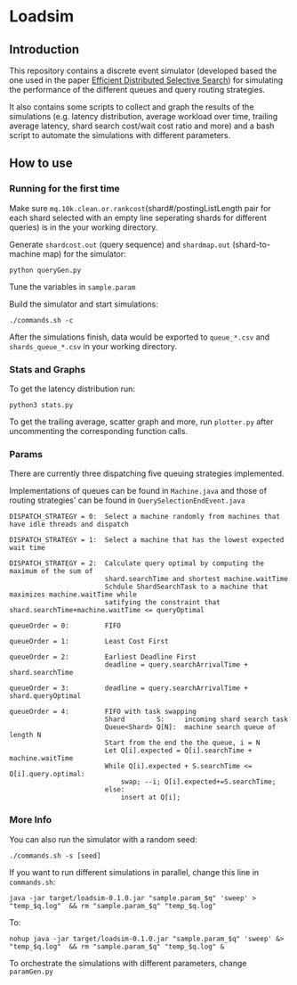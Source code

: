 # Loadsim

## Introduction

This repository contains a discrete event simulator (developed based the one used in the paper [Efficient Distributed Selective Search](http://boston.lti.cs.cmu.edu/appendices/jir17-yubink/loadsim/)) for simulating the performance of the different queues and query routing strategies.

It also contains some scripts to collect and graph the results of the simulations (e.g. latency distribution, average workload over time, trailing average latency, shard search cost/wait cost ratio and more) and a bash script to automate the simulations with different parameters.

## How to use

### Running for the first time

Make sure `mq.10k.clean.or.rankcost`(shard#/postingListLength pair for each shard selected with an empty line seperating shards for different queries) is in the your working directory.

Generate `shardcost.out` (query sequence) and `shardmap.out` (shard-to-machine map) for the simulator:

    python queryGen.py

Tune the variables in `sample.param`

Build the simulator and start simulations:
    
    ./commands.sh -c

After the simulations finish, data would be exported to `queue_*.csv` and `shards_queue_*.csv` in your working directory.

### Stats and Graphs

To get the latency distribution run:

    python3 stats.py

To get the trailing average, scatter graph and more, run `plotter.py` after uncommenting the corresponding function calls.

### Params

There are currently three dispatching five queuing strategies implemented.

Implementations of queues can be found in `Machine.java` and those of routing strategies' can be found in `QuerySelectionEndEvent.java`

    DISPATCH_STRATEGY = 0:  Select a machine randomly from machines that have idle threads and dispatch
    
    DISPATCH_STRATEGY = 1:  Select a machine that has the lowest expected wait time

    DISPATCH_STRATEGY = 2:  Calculate query optimal by computing the maximum of the sum of 
                            shard.searchTime and shortest machine.waitTime
                            Schdule ShardSearchTask to a machine that maximizes machine.waitTime while
                            satifying the constraint that shard.searchTime+machine.waitTime <= queryOptimal

    queueOrder = 0:         FIFO
    
    queueOrder = 1:         Least Cost First

    queueOrder = 2:         Earliest Deadline First
                            deadline = query.searchArrivalTime + shard.searchTime

    queueOrder = 3:         deadline = query.searchArrivalTime + shard.queryOptimal

    queueOrder = 4:         FIFO with task swapping
                            Shard        S:     incoming shard search task
                            Queue<Shard> Q[N]:  machine search queue of length N
                            Start from the end the the queue, i = N
                            Let Q[i].expected = Q[i].searchTime + machine.waitTime
                            While Q[i].expected + S.searchTime <= Q[i].query.optimal:
                                swap; --i; Q[i].expected+=S.searchTime;
                            else:
                                insert at Q[i];
      


### More Info

You can also run the simulator with a random seed:

    ./commands.sh -s [seed]

If you want to run different simulations in parallel, change this line in `commands.sh`:

    java -jar target/loadsim-0.1.0.jar "sample.param_$q" 'sweep' > "temp_$q.log"  && rm "sample.param_$q" "temp_$q.log"

To:

    nohup java -jar target/loadsim-0.1.0.jar "sample.param_$q" 'sweep' &> "temp_$q.log"  && rm "sample.param_$q" "temp_$q.log" &

To orchestrate the simulations with different parameters, change `paramGen.py` 
